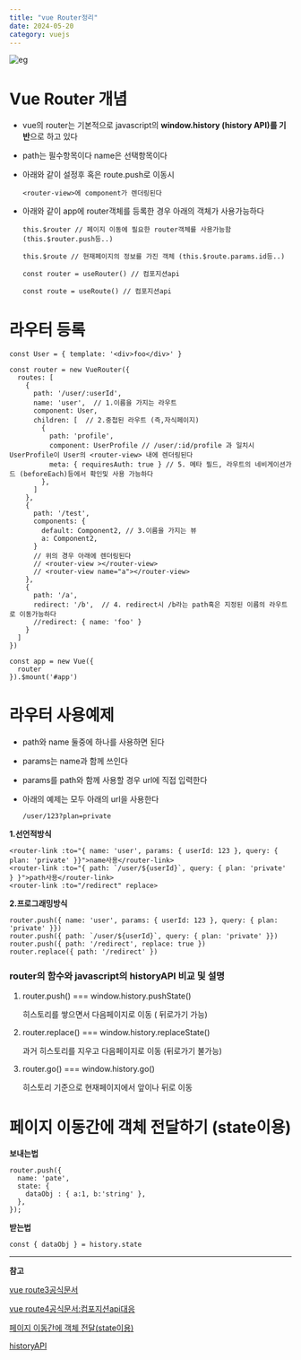 ```yaml
---
title: "vue Router정리"
date: 2024-05-20
category: vuejs
---
```


![eg](/storage/1716213997.jpg)

# Vue Router 개념

* vue의 router는 기본적으로 javascript의 **window.history (history API)를 기반**으로 하고 있다
* path는 필수항목이다 name은 선택항목이다
* 아래와 같이 설정후 <route-link>혹은 route.push로 이동시

  `<router-view>에 component가 렌더링된다`
* 아래와 같이 app에 router객체를 등록한 경우 아래의 객체가 사용가능하다

  `this.$router // 페이지 이동에 필요한 router객체를 사용가능함 (this.$router.push등..)`

  `this.$route // 현재페이지의 정보를 가진 객체 (this.$route.params.id등..)`

  `const router = useRouter() // 컴포지션api`

  `const route = useRoute() // 컴포지션api`

# 라우터 등록

```
const User = { template: '<div>foo</div>' }

const router = new VueRouter({
  routes: [
    {
      path: '/user/:userId',
      name: 'user',  // 1.이름을 가지는 라우트
      component: User,
      children: [  // 2.중첩된 라우트 (즉,자식페이지)
        {
          path: 'profile',
          component: UserProfile // /user/:id/profile 과 일치시 UserProfile이 User의 <router-view> 내에 렌더링된다
          meta: { requiresAuth: true } // 5. 메타 필드, 라우트의 네비게이션가드 (beforeEach)등에서 확인및 사용 가능하다
        },
      ]
    },
    {
      path: '/test',
      components: {
        default: Component2, // 3.이름을 가지는 뷰
        a: Component2,
      }
      // 위의 경우 아래에 렌더링된다
      // <router-view ></router-view>
      // <router-view name="a"></router-view>
    },
    { 
      path: '/a',
      redirect: '/b',  // 4. redirect시 /b라는 path혹은 지정된 이름의 라우트로 이동가능하다
      //redirect: { name: 'foo' }
    }
  ]
})

const app = new Vue({
  router
}).$mount('#app')
```

# 라우터 사용예제

* path와 name 둘중에 하나를 사용하면 된다
* params는 name과 함께 쓰인다
* params를 path와 함께 사용할 경우 url에 직접 입력한다
* 아래의 예제는 모두 아래의 url을 사용한다

  `/user/123?plan=private`

**1.선언적방식**

```
<router-link :to="{ name: 'user', params: { userId: 123 }, query: { plan: 'private' }}">name사용</router-link>
<router-link :to="{ path: `/user/${userId}`, query: { plan: 'private' } }">path사용</router-link>
<router-link :to="/redirect" replace>
```

**2.프로그래밍방식**

```
router.push({ name: 'user', params: { userId: 123 }, query: { plan: 'private' }})
router.push({ path: `/user/${userId}`, query: { plan: 'private' }})
router.push({ path: '/redirect', replace: true })
router.replace({ path: '/redirect' })
```

### router의 함수와 javascript의 historyAPI 비교 및 설명

1. router.push() === window.history.pushState()

   히스토리를 쌓으면서 다음페이지로 이동 ( 뒤로가기 가능)
2. router.replace() === window.history.replaceState()

   과거 히스토리를 지우고 다음페이지로 이동 (뒤로가기 불가능)
3. router.go() === window.history.go()

   히스토리 기준으로 현재페이지에서 앞이나 뒤로 이동

# 페이지 이동간에 객체 전달하기 (state이용)

**보내는법**

```
router.push({
  name: 'pate',
  state: {
    dataObj : { a:1, b:'string' },
  },
});
```

**받는법**

```
const { dataObj } = history.state
```

---

**참고**

[vue route3공식문서](https://router.vuejs.kr/guide/)

[vue route4공식문서:컴포지션api대응](https://v3.router.vuejs.org/kr/guide/#html)

[페이지 이동간에 객체 전달(state이용)](https://velog.io/@yiwonjin/vue-router3-state%EA%B0%9D%EC%B2%B4%EB%A1%9C-%ED%8E%98%EC%9D%B4%EC%A7%80-%EC%82%AC%EC%9D%B4-%EB%8D%B0%EC%9D%B4%ED%84%B0-%EC%A0%84%EB%8B%AC)

[historyAPI](https://www.daleseo.com/js-history-api/#:~:text=History%20API%EB%9E%80%3F,%EC%9C%84%ED%95%9C%20%EC%9B%B9%20%ED%91%9C%EC%A4%80%20API%20%EC%9E%85%EB%8B%88%EB%8B%A4.)
